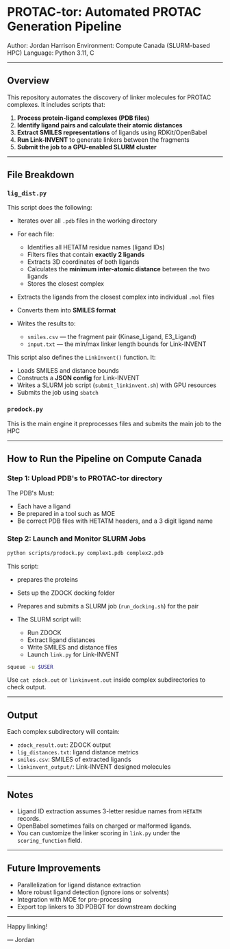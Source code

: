 # PROTAC-tor: Automated PROTAC Generation Pipeline

Author: Jordan Harrison
Environment: Compute Canada (SLURM-based HPC)
Language: Python 3.11, C

---

## Overview

This repository automates the discovery of linker molecules for PROTAC complexes. It includes scripts that:

1. **Process protein-ligand complexes (PDB files)**
2. **Identify ligand pairs and calculate their atomic distances**
3. **Extract SMILES representations** of ligands using RDKit/OpenBabel
4. **Run Link-INVENT** to generate linkers between the fragments
5. **Submit the job to a GPU-enabled SLURM cluster**

---

## File Breakdown

### `lig_dist.py`

This script does the following:

* Iterates over all `.pdb` files in the working directory
* For each file:

  * Identifies all HETATM residue names (ligand IDs)
  * Filters files that contain **exactly 2 ligands**
  * Extracts 3D coordinates of both ligands
  * Calculates the **minimum inter-atomic distance** between the two ligands
  * Stores the closest complex
* Extracts the ligands from the closest complex into individual `.mol` files
* Converts them into **SMILES format**
* Writes the results to:

  * `smiles.csv` — the fragment pair (Kinase\_Ligand, E3\_Ligand)
  * `input.txt` — the min/max linker length bounds for Link-INVENT

This script also defines the `LinkInvent()` function. It:

* Loads SMILES and distance bounds
* Constructs a **JSON config** for Link-INVENT
* Writes a SLURM job script (`submit_linkinvent.sh`) with GPU resources
* Submits the job using `sbatch`

### `prodock.py`

This is the main engine it preprocesses files and submits the main job to the HPC

---


## How to Run the Pipeline on Compute Canada

### Step 1: Upload PDB's to PROTAC-tor directory

The PDB's Must:

* Each have a ligand
* Be prepared in a tool such as MOE
* Be correct PDB files with HETATM headers, and a 3 digit ligand name

### Step 2: Launch and Monitor SLURM Jobs

```bash
python scripts/prodock.py complex1.pdb complex2.pdb
```

This script:

* prepares the proteins
* Sets up the ZDOCK docking folder
* Prepares and submits a SLURM job (`run_docking.sh`) for the pair
* The SLURM script will:

  * Run ZDOCK
  * Extract ligand distances
  * Write SMILES and distance files
  * Launch `link.py` for Link-INVENT

```bash
squeue -u $USER
```

Use `cat zdock.out` or `linkinvent.out` inside complex subdirectories to check output.

---

## Output

Each complex subdirectory will contain:

* `zdock_result.out`: ZDOCK output
* `lig_distances.txt`: ligand distance metrics
* `smiles.csv`: SMILES of extracted ligands
* `linkinvent_output/`: Link-INVENT designed molecules

---

## Notes

* Ligand ID extraction assumes 3-letter residue names from `HETATM` records.
* OpenBabel sometimes fails on charged or malformed ligands.
* You can customize the linker scoring in `link.py` under the `scoring_function` field.

---

## Future Improvements

* Parallelization for ligand distance extraction
* More robust ligand detection (ignore ions or solvents)
* Integration with MOE for pre-processing
* Export top linkers to 3D PDBQT for downstream docking

---

Happy linking!

— Jordan

